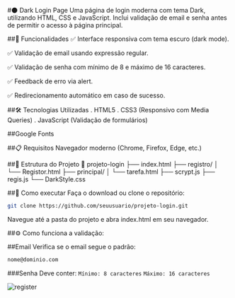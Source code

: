 #🌑 Dark Login Page
Uma página de login moderna com tema Dark, utilizando HTML, CSS e JavaScript.
Inclui validação de email e senha antes de permitir o acesso à página principal.

##🚀 Funcionalidades
✅ Interface responsiva com tema escuro (dark mode).

✅ Validação de email usando expressão regular.

✅ Validação de senha com mínimo de 8 e máximo de 16 caracteres.

✅ Feedback de erro via alert.

✅ Redirecionamento automático em caso de sucesso.

##🛠 Tecnologias Utilizadas
. HTML5
. CSS3 (Responsivo com Media Queries)
. JavaScript (Validação de formulários)

##Google Fonts

##📋 Requisitos
Navegador moderno (Chrome, Firefox, Edge, etc.)

##📂 Estrutura do Projeto
📁 projeto-login
├── index.html
├── registro/
│   └── Registor.html
├── principal/
│   └── tarefa.html
├── scrypt.js
├── regis.js
└── DarkStyle.css

##🔧 Como executar
Faça o download ou clone o repositório:

```bash
git clone https://github.com/seuusuario/projeto-login.git
```

Navegue até a pasta do projeto e abra index.html em seu navegador.

##⚙ Como funciona a validação:

##Email
Verifica se o email segue o padrão:

```bash
nome@dominio.com
```

###Senha
Deve conter:
`Mínimo: 8 caracteres`
`Máximo: 16 caracteres`

![register](https://github.com/user-attachments/assets/8d374f00-280f-48a7-98b9-a90f924cab41)

